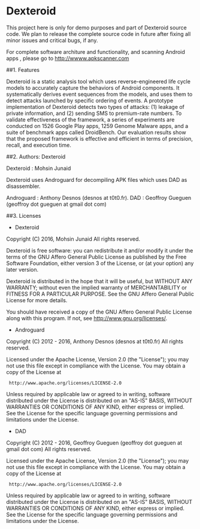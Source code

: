 # Dexteroid

This project here is only for demo purposes and part of Dexteroid source code. We plan to release the complete source code in future after fixing all minor issues and critical bugs, if any.

For complete software architure and functionality, and scanning Android apps , please go to http://wwww.apkscanner.com

##1. Features

Dexteroid is a static analysis tool which uses reverse-engineered life cycle models to accurately capture the behaviors of Android components. It systematically derives event sequences from the models, and uses them to detect attacks launched by specific ordering of events. A prototype implementation of Dexteroid detects two types of attacks: (1) leakage of private information, and (2) sending SMS to premium-rate numbers. To validate effectiveness of the framework, a series of experiments are conducted on 1526 Google Play apps, 1259 Genome Malware apps, and a suite of benchmark apps called DroidBench. Our evaluation results show that the proposed framework is effective and efficient in terms of precision, recall, and execution time.

##2. Authors: Dexteroid

Dexteroid : Mohsin Junaid

Dexteroid uses Androguard for decompiling APK files which uses DAD as disassembler. 

Androguard : Anthony Desnos (desnos at t0t0.fr).
DAD : Geoffroy Gueguen (geoffroy dot gueguen at gmail dot com)

##3. Licenses

* Dexteroid

Copyright (C) 2016, Mohsin Junaid <mohsinjuni at gmail dot com>
All rights reserved.

Dexteroid is free software: you can redistribute it and/or modify
it under the terms of the GNU Affero General Public License as published
by the Free Software Foundation, either version 3 of the License, or
(at your option) any later version.
 
Dexteroid is distributed in the hope that it will be useful,
but WITHOUT ANY WARRANTY; without even the implied warranty of
MERCHANTABILITY or FITNESS FOR A PARTICULAR PURPOSE.  See the
GNU Affero General Public License for more details.
 
You should have received a copy of the GNU Affero General Public License
along with this program. If not, see <http://www.gnu.org/licenses/>.

* Androguard

Copyright (C) 2012 - 2016, Anthony Desnos (desnos at t0t0.fr)
All rights reserved.

Licensed under the Apache License, Version 2.0 (the "License");
you may not use this file except in compliance with the License.
You may obtain a copy of the License at

     http://www.apache.org/licenses/LICENSE-2.0

Unless required by applicable law or agreed to in writing, software
distributed under the License is distributed on an "AS-IS" BASIS,
WITHOUT WARRANTIES OR CONDITIONS OF ANY KIND, either express or implied.
See the License for the specific language governing permissions and
limitations under the License.

* DAD

Copyright (C) 2012 - 2016, Geoffroy Gueguen (geoffroy dot gueguen at gmail dot com)
All rights reserved.

Licensed under the Apache License, Version 2.0 (the "License");
you may not use this file except in compliance with the License.
You may obtain a copy of the License at

     http://www.apache.org/licenses/LICENSE-2.0

Unless required by applicable law or agreed to in writing, software
distributed under the License is distributed on an "AS-IS" BASIS,
WITHOUT WARRANTIES OR CONDITIONS OF ANY KIND, either express or implied.
See the License for the specific language governing permissions and
limitations under the License.
